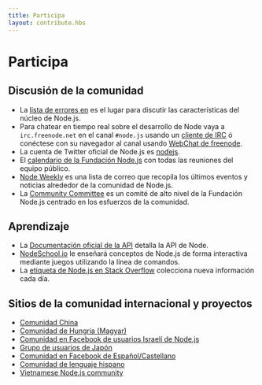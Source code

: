 ```yaml
---
title: Participa
layout: contribute.hbs
---
```


# Participa

## Discusión de la comunidad

- La [lista de errores en](https://github.com/nodejs/node/issues) es el lugar para discutir las características del núcleo de Node.js.
- Para chatear en tiempo real sobre el desarrollo de Node vaya a `irc.freenode.net` en el canal `#node.js` usando un [cliente de IRC](https://es.wikipedia.org/wiki/Anexo:Clientes_IRC) ó conéctese con su navegador al canal usando [WebChat de freenode](https://webchat.freenode.net/#node.js).
- La cuenta de Twitter oficial de Node.js es [nodejs](https://twitter.com/nodejs).
- El [calendario de la Fundación Node.js](https://nodejs.org/calendar) con todas las reuniones del equipo público.
- [Node Weekly](https://nodeweekly.com/) es una lista de correo que recopila los últimos eventos y noticias alrededor de la comunidad de Node.js.
- La [Community Committee](https://github.com/nodejs/community-committee) es un comité de alto nivel de la Fundación Node.js centrado en los esfuerzos de la comunidad.


## Aprendizaje

- La [Documentación oficial de la API](/api/) detalla la API de Node.
- [NodeSchool.io](https://nodeschool.io/) le enseñará conceptos de Node.js de forma interactiva mediante juegos utilizando la línea de comandos.
- La [etiqueta de Node.js en Stack Overflow](https://stackoverflow.com/questions/tagged/node.js) colecciona nueva información cada día.


## Sitios de la comunidad internacional y proyectos

- [Comunidad China](https://cnodejs.org/)
- [Comunidad de Hungría (Magyar)](https://nodehun.blogspot.com/)
- [Comunidad en Facebook de usuarios Israelí de Node.js](https://www.facebook.com/groups/node.il/)
- [Grupo de usuarios de Japón](https://nodejs.jp/)
- [Comunidad en Facebook de Español/Castellano](https://www.facebook.com/groups/node.es/)
- [Comunidad de lenguaje hispano](http://nodehispano.com)
- [Vietnamese Node.js community](https://www.facebook.com/nodejs.vn/)
